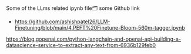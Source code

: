 Some of the LLms related ipynb file🗂️
some Github link
- https://github.com/ashishpatel26/LLM-Finetuning/blob/main/4.PEFT%20Finetune-Bloom-560m-tagger.ipynb

https://blog.gopenai.com/python-langchain-and-openai-api-building-a-datascience-service-to-extract-any-text-from-6936b129feb0